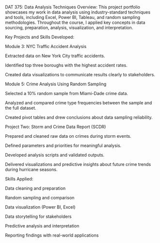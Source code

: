 DAT 375: Data Analysis Techniques
  Overview:
This project portfolio showcases my work in data analysis using industry-standard techniques and tools, including Excel, Power BI, 
Tableau, and random sampling methodologies. Throughout the course, I applied key concepts in data sourcing, preparation, 
analysis, visualization, and interpretation.



Key Projects and Skills Developed:

  Module 3: NYC Traffic Accident Analysis

Extracted data on New York City traffic accidents.

Identified top three boroughs with the highest accident rates.

Created data visualizations to communicate results clearly to stakeholders.

   Module 5: Crime Analysis Using Random Sampling

Selected a 10% random sample from Miami-Dade crime data.

Analyzed and compared crime type frequencies between the sample and the full dataset.

Created pivot tables and drew conclusions about data sampling reliability.

  Project Two: Storm and Crime Data Report (SCDR)

Prepared and cleaned raw data on crimes during storm events.

Defined parameters and priorities for meaningful analysis.

Developed analysis scripts and validated outputs.

Delivered visualizations and predictive insights about future crime trends during hurricane seasons.



Skills Applied:

Data cleaning and preparation

Random sampling and comparison

Data visualization (Power BI, Excel)

Data storytelling for stakeholders

Predictive analysis and interpretation

Reporting findings with real-world applications

